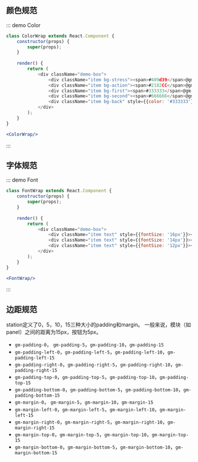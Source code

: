 ## 颜色规范

::: demo Color

```js
class ColorWrap extends React.Component {
    constructor(props) {
        super(props);
    }
    
    render() {
        return (
            <div className="demo-box">
                <div className="item bg-stress"><span>#409d39</span>@gm-color-stress 强调色：模块顶部点缀、导航选中态、功能性按钮</div>
                <div className="item bg-action"><span>#2182CC</span>@gm-color-action 链接、操作文字</div>
                <div className="item bg-first"><span>#333333</span>@gm-color-first 左侧导航、panel标题、页面正文文字</div>
                <div className="item bg-second"><span>#666666</span>@gm-color-second 辅助文字</div>
                <div className="item bg-back" style={{color: '#333333'}}><span>#f5f5f5</span>@gm-color-back 页面、hover背景色等</div>
            </div>
        );
    }
}
```
```jsx
<ColorWrap/>
```
:::

## 字体规范
::: demo Font

```js
class FontWrap extends React.Component {
    constructor(props) {
        super(props);
    }
    
    render() {
        return (
            <div className="demo-box">
                <div className="item text" style={{fontSize: '16px'}}><span>16px</span>顶部一级导航</div>
                <div className="item text" style={{fontSize: '14px'}}><span>14px</span>左侧二级导航、tab、panel title等</div>
                <div className="item text" style={{fontSize: '12px'}}><span>12px</span>左侧二级导航、表格等</div>
            </div>
        );
    }
}
```
```jsx
<FontWrap/>
```
:::

## 边距规范
station定义了0，5，10，15三种大小的padding和margin。
一般来说，模块（如panel）之间的距离为15px，按钮为5px。
- `gm-padding-0`， `gm-padding-5`，`gm-padding-10`，`gm-padding-15`
- `gm-padding-left-0`，`gm-padding-left-5`，`gm-padding-left-10`，`gm-padding-left-15`
- `gm-padding-right-0`，`gm-padding-right-5`，`gm-padding-right-10`，`gm-padding-right-15`
- `gm-padding-top-0`，`gm-padding-top-5`，`gm-padding-top-10`，`gm-padding-top-15`
- `gm-padding-bottom-0`，`gm-padding-bottom-5`，`gm-padding-bottom-10`，`gm-padding-bottom-15`
- `gm-margin-0`， `gm-margin-5`，`gm-margin-10`，`gm-margin-15`
- `gm-margin-left-0`，`gm-margin-left-5`，`gm-margin-left-10`，`gm-margin-left-15`
- `gm-margin-right-0`，`gm-margin-right-5`，`gm-margin-right-10`，`gm-margin-right-15`
- `gm-margin-top-0`，`gm-margin-top-5`，`gm-margin-top-10`，`gm-margin-top-15`
- `gm-margin-bottom-0`，`gm-margin-bottom-5`，`gm-margin-bottom-10`，`gm-margin-bottom-15`
